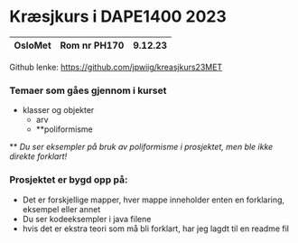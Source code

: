 # Kræsjkurs i DAPE1400 2023

|OsloMet| Rom nr PH170 | 9.12.23 |
|-------|--------------|---------|

Github lenke: https://github.com/jpwiig/kreasjkurs23MET

### Temaer som gåes gjennom i kurset
- klasser og objekter
  - arv 
  - **poliformisme

** *Du ser eksempler på bruk av poliformisme i prosjektet, men ble ikke direkte forklart!*

### Prosjektet er bygd opp på: 
 - Det er forskjellige mapper, hver mappe inneholder enten en forklaring, eksempel eller annet
 - Du ser kodeeksempler i java filene
 - hvis det er ekstra teori som må bli forklart, har jeg lagdt til en readme fil
